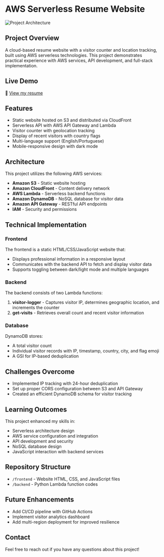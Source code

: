# AWS Serverless Resume Website

![Project Architecture](my-serverless-resume/architecture.jpg)

## Project Overview
A cloud-based resume website with a visitor counter and location tracking, built using AWS serverless technologies. This project demonstrates practical experience with AWS services, API development, and full-stack implementation.

## Live Demo
🔗 [View my resume](https://lucas-albuquerque.com)

## Features
- Static website hosted on S3 and distributed via CloudFront
- Serverless API with AWS API Gateway and Lambda
- Visitor counter with geolocation tracking
- Display of recent visitors with country flags
- Multi-language support (English/Portuguese)
- Mobile-responsive design with dark mode

## Architecture
This project utilizes the following AWS services:
- **Amazon S3** - Static website hosting
- **Amazon CloudFront** - Content delivery network
- **AWS Lambda** - Serverless backend functions
- **Amazon DynamoDB** - NoSQL database for visitor data
- **Amazon API Gateway** - RESTful API endpoints
- **IAM** - Security and permissions

## Technical Implementation
### Frontend
The frontend is a static HTML/CSS/JavaScript website that:
- Displays professional information in a responsive layout
- Communicates with the backend API to fetch and display visitor data
- Supports toggling between dark/light mode and multiple languages

### Backend
The backend consists of two Lambda functions:
1. **visitor-logger** - Captures visitor IP, determines geographic location, and increments the counter
2. **get-visits** - Retrieves overall count and recent visitor information

### Database
DynamoDB stores:
- A total visitor count
- Individual visitor records with IP, timestamp, country, city, and flag emoji
- A GSI for IP-based deduplication

## Challenges Overcome
- Implemented IP tracking with 24-hour deduplication
- Set up proper CORS configuration between S3 and API Gateway
- Created an efficient DynamoDB schema for visitor tracking

## Learning Outcomes
This project enhanced my skills in:
- Serverless architecture design
- AWS service configuration and integration
- API development and security
- NoSQL database design
- JavaScript interaction with backend services

## Repository Structure
- `/frontend` - Website HTML, CSS, and JavaScript files
- `/backend` - Python Lambda function codes


## Future Enhancements
- Add CI/CD pipeline with GitHub Actions
- Implement visitor analytics dashboard
- Add multi-region deployment for improved resilience

## Contact
Feel free to reach out if you have any questions about this project!

